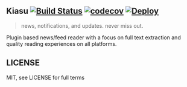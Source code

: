 Kiasu [![Build Status](https://travis-ci.org/fortytw2/kiasu.svg?branch=master)](https://travis-ci.org/fortytw2/kiasu) [![codecov](https://codecov.io/gh/fortytw2/kiasu/branch/master/graph/badge.svg)](https://codecov.io/gh/fortytw2/kiasu) [![Deploy](https://www.herokucdn.com/deploy/button.svg)](https://heroku.com/deploy)
--------------------------------------------------------------------------------------------------------------------------------------------------------------------------------------------------------------------------------------------------------------------------------------------------------------------------------

> news, notifications, and updates. never miss out.

Plugin based news/feed reader with a focus on full text extraction and quality reading experiences on all platforms.

LICENSE
-------

MIT, see LICENSE for full terms
